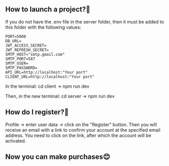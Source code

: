 How to launch a project?🤔
-----------------------
If you do not have the .env file in the server folder, then it must be added to this folder with the following values:
```.env
PORT=5000
DB_URL=
JWT_ACCESS_SECRET=
JWT_REFRESH_SECRET=
SMTP_HOST="smtp.gmail.com"
SMTP_PORT=587
SMTP_USER=
SMTP_PASSWORD=
API_URL=http://localhost:"Your port"
CLIENT_URL=http://localhost:"Your port"
```

In the terminal:
cd client -> npm run dev

Then, in the new terminal:
cd server -> npm run dev

How do I register?🧐
-------------------------
Profile -> enter user data -> click on the "Register" button.
Then you will receive an email with a link to confirm your account at the specified email address. You need to click on the link, after which the account will be activated.

Now you can make purchases😊
--------------------------
